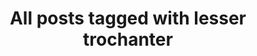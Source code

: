 ---
layout: tag
title: "All posts tagged with lesser trochanter"
permalink: /weblog/tags/lesser-trochanter/
taxonomy: lesser trochanter
---